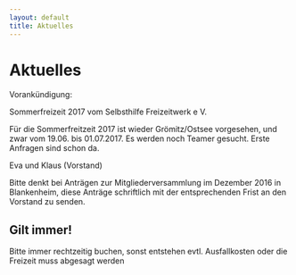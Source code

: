 ```yaml
---
layout: default
title: Aktuelles
---
```

# Aktuelles

Vorankündigung:
 
Sommerfreizeit 2017 vom Selbsthilfe Freizeitwerk e V. 
 
Für die Sommerfreitzeit 2017 ist wieder Grömitz/Ostsee vorgesehen, und zwar vom 19.06. bis 01.07.2017. 
Es werden noch Teamer gesucht. Erste Anfragen sind schon da.
 
Eva und Klaus (Vorstand)



Bitte denkt bei Anträgen zur Mitgliederversammlung im Dezember 2016 in Blankenheim, diese Anträge schriftlich mit der entsprechenden Frist an den Vorstand zu senden.

## Gilt immer!

Bitte immer rechtzeitig buchen, sonst entstehen evtl.
Ausfallkosten oder die Freizeit muss abgesagt werden
